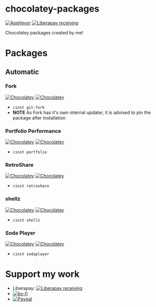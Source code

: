 # chocolatey-packages
[![AppVeyor](https://img.shields.io/appveyor/ci/SebRut/chocolatey-packages.svg?style=for-the-badge)](https://ci.appveyor.com/project/SebRut/chocolatey-packages)
[![Liberapay receiving](https://img.shields.io/liberapay/receives/SebRut.svg?style=for-the-badge)](https://liberapay.com/SebRut)

Chocolatey packages created by me!

# Packages
## Automatic
### Fork 
 [![Chocolatey](https://img.shields.io/chocolatey/dt/git-fork.svg?style=for-the-badge)](https://chocolatey.org/packages/git-fork/)
 [![Chocolatey](https://img.shields.io/chocolatey/v/git-fork.svg?style=for-the-badge)](https://chocolatey.org/packages/git-fork/)
  * `cinst git-fork`
  * **NOTE** As Fork has it's own internal updater, it is advised to pin the package after installation
### Portfolio Performance
[![Chocolatey](https://img.shields.io/chocolatey/dt/portfolio.svg?style=for-the-badge)](https://chocolatey.org/packages/portfolio/)
[![Chocolatey](https://img.shields.io/chocolatey/v/portfolio.svg?style=for-the-badge)](https://chocolatey.org/packages/portfolio/)
  * `cinst portfolio`
### RetroShare
[![Chocolatey](https://img.shields.io/chocolatey/dt/retroshare.svg?style=for-the-badge)](https://chocolatey.org/packages/retroshare/)
[![Chocolatey](https://img.shields.io/chocolatey/v/retroshare.svg?style=for-the-badge)](https://chocolatey.org/packages/retroshare/)
  * `cinst retroshare`
### shellz
[![Chocolatey](https://img.shields.io/chocolatey/dt/shellz.svg?style=for-the-badge)](https://chocolatey.org/packages/shellz/)
[![Chocolatey](https://img.shields.io/chocolatey/v/shellz.svg?style=for-the-badge)](https://chocolatey.org/packages/shellz/)
  * `cinst shellz`
### Soda Player 
[![Chocolatey](https://img.shields.io/chocolatey/dt/sodaplayer.svg?style=for-the-badge)](https://chocolatey.org/packages/sodaplayer/)
[![Chocolatey](https://img.shields.io/chocolatey/v/sodaplayer.svg?style=for-the-badge)](https://chocolatey.org/packages/sodaplayer/)
  * `cinst sodaplayer`

# Support my work
* Liberapay: [![Liberapay receiving](https://img.shields.io/liberapay/receives/SebRut.svg?style=for-the-badge)](https://liberapay.com/SebRut)
* [![ko-fi](https://www.ko-fi.com/img/donate_sm.png)](https://ko-fi.com/X8X1LYUK)
* [![Paypal](https://img.shields.io/badge/PayPal-SebRut-green.svg?style=for-the-badge)](https://www.paypal.com/paypalme/my/profile)

